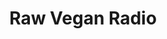 ---
client: RVR
title: Raw Vegan Radio
logo: 
website: http://rawveganradio.com
locaiton: Los Angeles, Ca.
category: client
layout: client
---